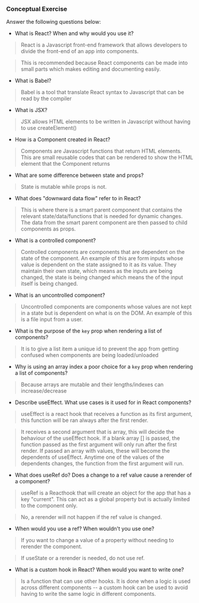 ### Conceptual Exercise

Answer the following questions below:

- What is React? When and why would you use it?
> React is a Javascript front-end framework that allows developers to divide the front-end of an app into components.

> This is recommended because React components can be made into small parts which makes editing and documenting easily.
- What is Babel?
> Babel is a tool that translate React syntax to Javascript that can be read by the compiler 
- What is JSX?
> JSX allows HTML elements to be written in Javascript without having to use createElement()
- How is a Component created in React?
> Components are Javascript functions that return HTML elements. This are small reusable codes that can be rendered to show the HTML element that the Component returns
- What are some difference between state and props?
> State is mutable while props is not.
- What does "downward data flow" refer to in React?
> This is where there is a smart parent component that contains the relevant state/data/functions that is needed for dynamic changes. The data from the smart parent component are then passed to child components as props.
- What is a controlled component?
> Controlled components are components that are dependent on the state of the component. An example of this are form inputs whose value is dependent on the state assigned to it as its value. They maintain their own state, which means as the inputs are being changed, the state is being changed which means the of the input itself is being changed.
- What is an uncontrolled component?
> Uncontrolled components are components whose values are not kept in a state but is dependent on what is on the DOM. An example of this is a file input from a user.
- What is the purpose of the `key` prop when rendering a list of components?
> It is to give a list item a unique id to prevent the app from getting confused when components are being loaded/unloaded
- Why is using an array index a poor choice for a `key` prop when rendering a list of components?
> Because arrays are mutable and their lengths/indexes can increase/decrease
- Describe useEffect.  What use cases is it used for in React components?
> useEffect is a react hook that receives a function as its first argument, this function will be ran always after the first render.

> It receives a second argument that is array, this will decide the behaviour of the useEffect hook. If a blank array [] is passed, the function passed as the first argument will only run after the first render. If passed an array with values, these will become the dependents of useEffect. Anytime one of the values of the dependents changes, the function from the first argument will run.

- What does useRef do?  Does a change to a ref value cause a rerender of a component?
> useRef is a Reacthook that will create an object for the app that has a key "current". This can act as a global property but is actually limited to the component only.

> No, a rerender will not happen if the ref value is changed.
- When would you use a ref? When wouldn't you use one?
> If you want to change a value of a property without needing to rerender the component.

> If useState or a rerender is needed, do not use ref.
- What is a custom hook in React? When would you want to write one?
> Is a function that can use other hooks. It is done when a logic is used across different components -- a custom hook can be used to avoid having to write the same logic in different components.
